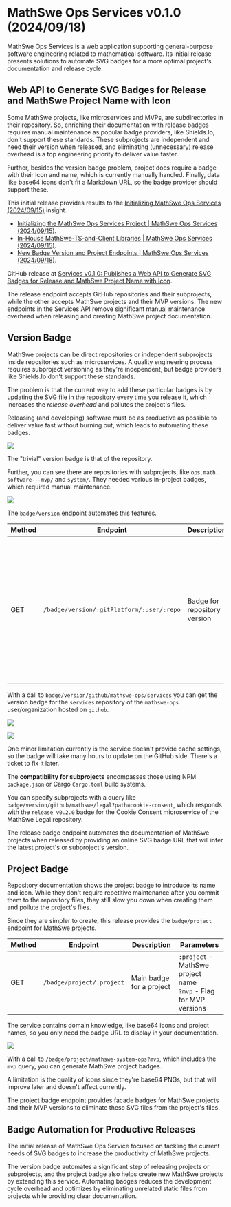 <!-- Copyright (c) 2024 Tobias Briones. All rights reserved. -->
<!-- SPDX-License-Identifier: CC-BY-4.0 -->
<!-- This file is part of https://github.com/tobiasbriones/blog -->

# MathSwe Ops Services v0.1.0 (2024/09/18)

MathSwe Ops Services is a web application supporting general-purpose software
engineering related to mathematical software. Its initial release presents
solutions to automate SVG badges for a more optimal project's documentation and
release cycle.

## Web API to Generate SVG Badges for Release and MathSwe Project Name with Icon

Some MathSwe projects, like microservices and MVPs, are subdirectories in their
repository. So, enriching their documentation with release badges requires
manual maintenance as popular badge providers, like Shields.Io, don't support
these standards. These subprojects are independent and need their version when
released, and eliminating (unnecessary) release overhead is a top engineering
priority to deliver value faster.

Further, besides the version badge problem, project docs require a badge with
their icon and name, which is currently manually handled. Finally, data like
base64 icons don't fit a Markdown URL, so the badge provider should support
these.

This initial release provides results to the
[Initializing MathSwe Ops Services (2024/09/15)](/initializing-mathswe-ops-services-2024-09-15)
insight.

- [Initializing the MathSwe Ops Services Project \| MathSwe Ops Services (2024/09/15)](https://blog.mathsoftware.engineer/initializing-the-mathswe-ops-services-project---mathswe-ops-services-2024-09-15).
- [In-House MathSwe-TS-and-Client Libraries \| MathSwe Ops Services (2024/09/15)](https://blog.mathsoftware.engineer/in--house-mathswe--ts--and--client-libraries---mathswe-ops-services-2024-09-15).
- [New Badge Version and Project Endpoints \| MathSwe Ops Services (2024/09/18)](https://blog.mathsoftware.engineer/new-badge-version-and-project-endpoints---mathswe-ops-services-2024-09-18).

GitHub release at
[Services v0.1.0: Publishes a Web API to Generate SVG Badges for Release and MathSwe Project Name with Icon](https://github.com/mathswe-ops/services/releases/tag/v0.1.0).

The release endpoint accepts GitHub repositories and their subprojects, while
the other accepts MathSwe projects and their MVP versions. The new endpoints in
the Services API remove significant manual maintenance overhead when releasing
and creating MathSwe project documentation.

## Version Badge

MathSwe projects can be direct repositories or independent subprojects inside
repositories such as microservices. A quality engineering process requires
subproject versioning as they're independent, but badge providers like
Shields.Io don't support these standards.

The problem is that the current way to add these particular badges is by
updating the SVG file in the repository every time you release it, which
increases the *release overhead* and pollutes the project's files.

Releasing (and developing) software must be as productive as possible to deliver
value fast without burning out, which leads to automating these badges.

![](images/manually-updating-repository-version-badge-before-release.png)

The "trivial" version badge is that of the repository.

Further, you can see there are repositories with subprojects, like `ops.math.
software---mvp/` and `system/`. They needed various in-project badges, which
required manual maintenance.

![](images/manually-updating-subproject-version-badges-before-release.png)

The `badge/version` endpoint automates this features.

| Method | Endpoint                                  | Description                  | Parameters                                                                                                                                                                      |
|--------|-------------------------------------------|------------------------------|---------------------------------------------------------------------------------------------------------------------------------------------------------------------------------|
| GET    | `/badge/version/:gitPlatform/:user/:repo` | Badge for repository version | `:gitPlatform` - Only GitHub supported<br>`:user` - Repository user or Org<br>`:repo` - Repository name<br> `?path` - Project's root subdirectory (e.g., a microservice or MVP) |

With a call to `badge/version/github/mathswe-ops/services` you can get the
version badge for the `services` repository of the `mathswe-ops`
user/organization hosted on `github`.

![](images/ms-ops-services-_-before-initial-release.png)

![](images/ms-ops-services-_-after-initial-release.png)

One minor limitation currently is the service doesn't provide cache settings, so
the badge will take many hours to update on the GitHub side. There's a ticket to
fix it later.

The **compatibility for subprojects** encompasses those using NPM
`package.json` or Cargo `Cargo.toml` build systems.

You can specify subprojects with a query like
`badge/version/github/mathswe/legal?path=cookie-consent`, which responds with
the `release v0.2.0` badge for the Cookie Consent microservice of the MathSwe
Legal repository.

The release badge endpoint automates the documentation of MathSwe projects when
released by providing an online SVG badge URL that will infer the latest
project's or subproject's version.

## Project Badge

Repository documentation shows the project badge to introduce its name and icon.
While they don't require repetitive maintenance after you commit them to the
repository files, they still slow you down when creating them and pollute the
project's files.

Since they are simpler to create, this release provides the `badge/project`
endpoint for MathSwe projects.

| Method | Endpoint                  | Description              | Parameters                                                          |
|--------|---------------------------|--------------------------|---------------------------------------------------------------------|
| GET    | `/badge/project/:project` | Main badge for a project | `:project` - MathSwe project name<br>`?mvp` - Flag for MVP versions |

The service contains domain knowledge, like base64 icons and project names, so
you only need the badge URL to display in your documentation.

![](images/ms-system-ops-mvp-_-project-badge.png)

With a call to `/badge/project/mathswe-system-ops?mvp`, which includes the
`mvp` query, you can generate MathSwe project badges.

A limitation is the quality of icons since they're base64 PNGs, but that will
improve later and doesn't affect currently.

The project badge endpoint provides facade badges for MathSwe projects and their
MVP versions to eliminate these SVG files from the project's files.

## Badge Automation for Productive Releases

The initial release of MathSwe Ops Service focused on tackling the current needs
of SVG badges to increase the productivity of MathSwe projects.

The version badge automates a significant step of releasing projects or
subprojects, and the project badge also helps create new MathSwe projects by
extending this service. Automating badges reduces the development cycle overhead
and optimizes by eliminating unrelated static files from projects while
providing clear documentation.

